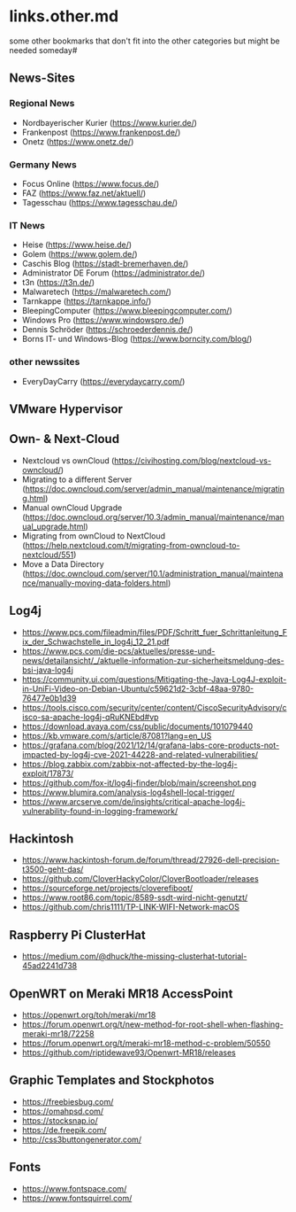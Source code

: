 # links.other.md
some other bookmarks that don't fit into the other categories but might be needed someday#

## News-Sites
### Regional News
 - Nordbayerischer Kurier (https://www.kurier.de/)
 - Frankenpost (https://www.frankenpost.de/)
 - Onetz (https://www.onetz.de/)

### Germany News
 - Focus Online (https://www.focus.de/)
 - FAZ (https://www.faz.net/aktuell/)
 - Tagesschau (https://www.tagesschau.de/)

### IT News
 - Heise (https://www.heise.de/)
 - Golem (https://www.golem.de/)
 - Caschis Blog (https://stadt-bremerhaven.de/)
 - Administrator DE Forum (https://administrator.de/)
 - t3n (https://t3n.de/)
 - Malwaretech (https://malwaretech.com/)
 - Tarnkappe (https://tarnkappe.info/)
 - BleepingComputer (https://www.bleepingcomputer.com/)
 - Windows Pro (https://www.windowspro.de/)
 - Dennis Schröder (https://schroederdennis.de/)
 - Borns IT- und Windows-Blog (https://www.borncity.com/blog/)

### other newssites
 - EveryDayCarry (https://everydaycarry.com/)

## VMware Hypervisor

## Own- & Next-Cloud
 - Nextcloud vs ownCloud (https://civihosting.com/blog/nextcloud-vs-owncloud/)
 - Migrating to a different Server (https://doc.owncloud.com/server/admin_manual/maintenance/migrating.html)
 - Manual ownCloud Upgrade (https://doc.owncloud.org/server/10.3/admin_manual/maintenance/manual_upgrade.html)
 - Migrating from ownCloud to NextCloud (https://help.nextcloud.com/t/migrating-from-owncloud-to-nextcloud/551)
 - Move a Data Directory (https://doc.owncloud.com/server/10.1/administration_manual/maintenance/manually-moving-data-folders.html)

## Log4j 
 - https://www.pcs.com/fileadmin/files/PDF/Schritt_fuer_Schrittanleitung_Fix_der_Schwachstelle_in_log4j_12_21.pdf
 - https://www.pcs.com/die-pcs/aktuelles/presse-und-news/detailansicht/_/aktuelle-information-zur-sicherheitsmeldung-des-bsi-java-log4j
 - https://community.ui.com/questions/Mitigating-the-Java-Log4J-exploit-in-UniFi-Video-on-Debian-Ubuntu/c59621d2-3cbf-48aa-9780-76477e0b1d39
 - https://tools.cisco.com/security/center/content/CiscoSecurityAdvisory/cisco-sa-apache-log4j-qRuKNEbd#vp
 - https://download.avaya.com/css/public/documents/101079440
 - https://kb.vmware.com/s/article/87081?lang=en_US
 - https://grafana.com/blog/2021/12/14/grafana-labs-core-products-not-impacted-by-log4j-cve-2021-44228-and-related-vulnerabilities/
 - https://blog.zabbix.com/zabbix-not-affected-by-the-log4j-exploit/17873/
 - https://github.com/fox-it/log4j-finder/blob/main/screenshot.png
 - https://www.blumira.com/analysis-log4shell-local-trigger/
 - https://www.arcserve.com/de/insights/critical-apache-log4j-vulnerability-found-in-logging-framework/

## Hackintosh 
 - https://www.hackintosh-forum.de/forum/thread/27926-dell-precision-t3500-geht-das/
 - https://github.com/CloverHackyColor/CloverBootloader/releases
 - https://sourceforge.net/projects/cloverefiboot/
 - https://www.root86.com/topic/8589-ssdt-wird-nicht-genutzt/
 - https://github.com/chris1111/TP-LINK-WIFI-Network-macOS

## Raspberry Pi ClusterHat
 - https://medium.com/@dhuck/the-missing-clusterhat-tutorial-45ad2241d738

## OpenWRT on Meraki MR18 AccessPoint
 - https://openwrt.org/toh/meraki/mr18
 - https://forum.openwrt.org/t/new-method-for-root-shell-when-flashing-meraki-mr18/72258
 - https://forum.openwrt.org/t/meraki-mr18-method-c-problem/50550
 - https://github.com/riptidewave93/Openwrt-MR18/releases

## Graphic Templates and Stockphotos
 - https://freebiesbug.com/
 - https://omahpsd.com/
 - https://stocksnap.io/
 - https://de.freepik.com/
 - http://css3buttongenerator.com/

## Fonts
 - https://www.fontspace.com/
 - https://www.fontsquirrel.com/
